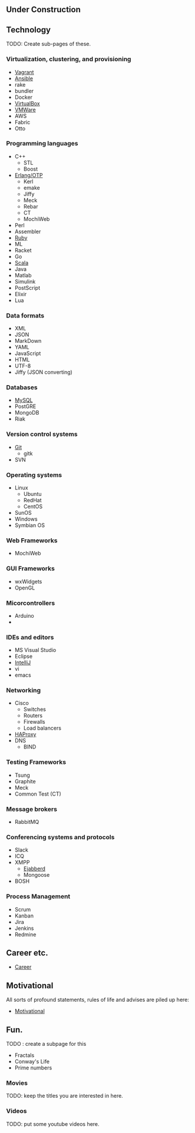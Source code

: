 
## Under Construction

## Technology

TODO: Create sub-pages of these.

### Virtualization, clustering, and provisioning

- [Vagrant](Vagrant)  
- [Ansible](Ansible)  
- rake  
- bundler  
- Docker
- [VirtualBox](VirtualBox)  
- [VMWare](VMWare)  
- AWS
- Fabric
- Otto

### Programming languages

- C++
  - STL
  - Boost   
- [Erlang/OTP](Erlang)  
  - Kerl
  - emake
  - Jiffy
  - Meck
  - Rebar
  - CT
  - MochiWeb
- Perl  
- Assembler  
- [Ruby](Ruby)  
- ML  
- Racket  
- Go  
- [Scala](Scala)  
- Java  
- Matlab  
- Simulink
- PostScript
- Elixir
- Lua

### Data formats

- XML  
- JSON  
- MarkDown  
- YAML  
- JavaScript  
- HTML  
- UTF-8  
- Jiffy (JSON converting)

### Databases

- [MySQL](MySQL)
- PostGRE
- MongoDB
- Riak

### Version control systems  

- [Git](Git)  
  - gitk  
- SVN  

  
### Operating systems
  
- Linux  
  - Ubuntu  
  - RedHat  
  - CentOS  
- SunOS  
- Windows  
- Symbian OS  

### Web Frameworks

- MochiWeb

### GUI Frameworks

- wxWidgets
- OpenGL

  
### Micorcontrollers

- Arduino  
- 
  
### IDEs and editors
  
- MS Visual Studio  
- Eclipse  
- [IntelliJ](Intellij)  
- vi
- emacs

### Networking

- Cisco
  - Switches
  - Routers
  - Firewalls
  - Load balancers
- [HAProxy](HAProxy)
- DNS
  - BIND

### Testing Frameworks

- Tsung
- Graphite
- Meck
- Common Test (CT)


### Message brokers

- RabbitMQ

### Conferencing systems and protocols

- Slack
- ICQ
- XMPP
  - [Ejabberd](Ejabberd)
  - Mongoose
- BOSH


### Process Management

- Scrum
- Kanban
- Jira
- Jenkins
- Redmine

## Career etc.


- [Career](Career)





## Motivational

All sorts of profound statements, rules of life and
advises are piled up here:

- [Motivational](Motivational)


## Fun.

TODO : create a subpage for this

- Fractals
- Conway's Life
- Prime numbers


### Movies

TODO: keep the titles you are interested in here.

### Videos

TODO: put some youtube videos here.



